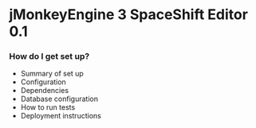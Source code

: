 # jMonkeyEngine 3 SpaceShift Editor 0.1 #


### How do I get set up? ###

* Summary of set up
* Configuration
* Dependencies
* Database configuration
* How to run tests
* Deployment instructions